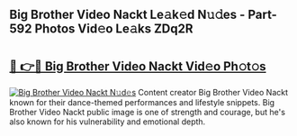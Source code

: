 ## Big Brother Video Nackt Le𝚊k𝚎d N𝚞𝚍es - Part-592 Photos Vid𝚎o Le𝚊ks ZDq2R

# <h2><a href="http://fb5upj.evod.top/?m=Big+Brother+Video+Nackt">🔗 👉🔴 Big Brother Video Nackt Vid𝚎o Ph𝚘t𝚘s</a></h2>

[![Big Brother Video Nackt N𝚞d𝚎s](https://i.imgur.com/8V9OHl7.gif)](http://fb5upj.evod.top/?m=Big+Brother+Video+Nackt)
Content creator Big Brother Video Nackt known for their dance-themed performances and lifestyle snippets. Big Brother Video Nackt public image is one of strength and courage, but he's also known for his vulnerability and emotional depth. 

